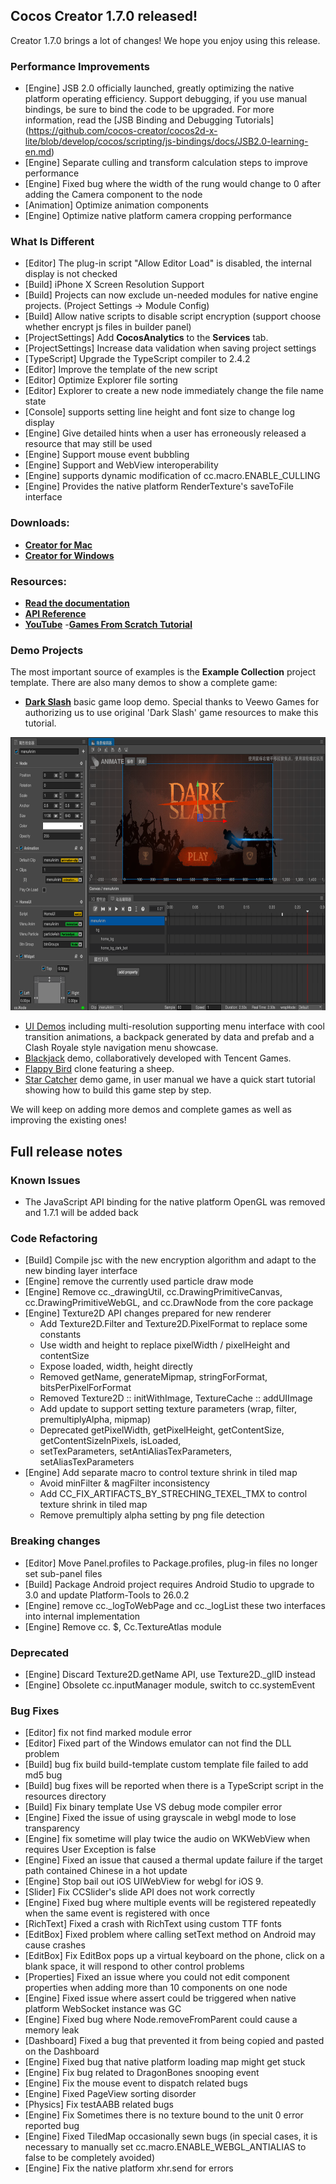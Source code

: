 ## Cocos Creator 1.7.0 released!
Creator 1.7.0 brings a lot of changes! We hope you enjoy using this release.

### Performance Improvements

- [Engine] JSB 2.0 officially launched, greatly optimizing the native platform operating efficiency. Support debugging, if you use manual bindings, be sure to bind the code to be upgraded. For more information, read the [JSB Binding and Debugging Tutorials] (https://github.com/cocos-creator/cocos2d-x-lite/blob/develop/cocos/scripting/js-bindings/docs/JSB2.0-learning-en.md)
- [Engine] Separate culling and transform calculation steps to improve performance
- [Engine] Fixed bug where the width of the rung would change to 0 after adding the Camera component to the node
- [Animation] Optimize animation components
- [Engine] Optimize native platform camera cropping performance

### What Is Different
- [Editor] The plug-in script "Allow Editor Load" is disabled, the internal display is not checked
- [Build] iPhone X Screen Resolution Support
- [Build] Projects can now exclude un-needed modules for native engine projects. (Project Settings -> Module Config)
- [Build] Allow native scripts to disable script encryption (support choose whether encrypt js files in builder panel)
- [ProjectSettings] Add __CocosAnalytics__ to the __Services__ tab.
- [ProjectSettings] Increase data validation when saving project settings
- [TypeScript] Upgrade the TypeScript compiler to 2.4.2
- [Editor] Improve the template of the new script
- [Editor] Optimize Explorer file sorting
- [Editor] Explorer to create a new node immediately change the file name state
- [Console] supports setting line height and font size to change log display
- [Engine] Give detailed hints when a user has erroneously released a resource that may still be used
- [Engine] Support mouse event bubbling
- [Engine] Support and WebView interoperability
- [Engine] supports dynamic modification of cc.macro.ENABLE_CULLING
- [Engine] Provides the native platform RenderTexture's saveToFile interface

### Downloads: 
- __[Creator for Mac](http://cocos2d-x.org/filedown/CocosCreator_v1.7.0_mac)__ 
- __[Creator for Windows](http://cocos2d-x.org/filedown/CocosCreator_v1.7.0_win)__

### Resources: 
- __[Read the documentation](http://www.cocos2d-x.org/docs/creator/en/)__
- __[API Reference](http://www.cocos2d-x.org/docs/creator-api/en/)__
- __[YouTube](https://www.youtube.com/watch?v=_UTy7IkGxMU)__
-__[Games From Scratch Tutorial](https://www.youtube.com/watch?v=49AC6HD1Bi0)__

### Demo Projects
The most important source of examples is the __Example Collection__ project template. There are also many demos to show a complete game:

- __[Dark Slash](https://github.com/cocos-creator/tutorial-dark-slash/archive/master.zip)__ basic game loop demo. Special thanks to Veewo Games for authorizing us to use original 'Dark Slash' game resources to make this tutorial. 

<img src="5e094cd93e6df20b.png" width="690" height="437"> 

- [UI Demos](https://github.com/cocos-creator/demo-ui/archive/master.zip) including multi-resolution supporting menu interface with cool transition animations, a backpack generated by data and prefab and a Clash Royale style navigation menu showcase. 
- [Blackjack](https://github.com/cocos-creator/tutorial-blackjack/archive/master.zip) demo, collaboratively developed with Tencent Games. 
- [Flappy Bird](https://github.com/cocos-creator/tutorial-duang-sheep/archive/master.zip) clone featuring a sheep. 
- [Star Catcher](https://github.com/cocos-creator/tutorial-first-game/archive/master.zip) demo game, in user manual we have a quick start tutorial showing how to build this game step by step.

We will keep on adding more demos and complete games as well as improving the existing ones!

## Full release notes
### Known Issues

- The JavaScript API binding for the native platform OpenGL was removed and 1.7.1 will be added back

### Code Refactoring

- [Build] Compile jsc with the new encryption algorithm and adapt to the new binding layer interface
- [Engine] remove the currently used particle draw mode
- [Engine] Remove cc._drawingUtil, cc.DrawingPrimitiveCanvas, cc.DrawingPrimitiveWebGL, and cc.DrawNode from the core package
- [Engine] Texture2D API changes prepared for new renderer
  - Add Texture2D.Filter and Texture2D.PixelFormat to replace some constants
  - Use width and height to replace pixelWidth / pixelHeight and contentSize
  - Expose loaded, width, height directly
  - Removed getName, generateMipmap, stringForFormat, bitsPerPixelForFormat
  - Removed Texture2D :: initWithImage, TextureCache :: addUIImage
  - Add update to support setting texture parameters (wrap, filter, premultiplyAlpha, mipmap)
  - Deprecated getPixelWidth, getPixelHeight, getContentSize, getContentSizeInPixels, isLoaded,
  - setTexParameters, setAntiAliasTexParameters, setAliasTexParameters
- [Engine] Add separate macro to control texture shrink in tiled map
  - Avoid minFilter & magFilter inconsistency
  - Add CC_FIX_ARTIFACTS_BY_STRECHING_TEXEL_TMX to control texture shrink in tiled map
  - Remove premultiply alpha setting by png file detection

### Breaking changes

- [Editor] Move Panel.profiles to Package.profiles, plug-in files no longer set sub-panel files
- [Build] Package Android project requires Android Studio to upgrade to 3.0 and update Platform-Tools to 26.0.2
- [Engine] remove cc._logToWebPage and cc._logList these two interfaces into internal implementation
- [Engine] Remove cc. $, Cc.TextureAtlas module

### Deprecated

- [Engine] Discard Texture2D.getName API, use Texture2D._glID instead
- [Engine] Obsolete cc.inputManager module, switch to cc.systemEvent

### Bug Fixes

- [Editor] fix not find marked module error
- [Editor] Fixed part of the Windows emulator can not find the DLL problem
- [Build] bug fix build build-template custom template file failed to add md5 bug
- [Build] bug fixes will be reported when there is a TypeScript script in the resources directory
- [Build] Fix binary template Use VS debug mode compiler error
- [Engine] Fixed the issue of using grayscale in webgl mode to lose transparency
- [Engine] fix sometime will play twice the audio on WKWebView when requires User Exception is false
- [Engine] Fixed an issue that caused a thermal update failure if the target path contained Chinese in a hot update
- [Engine] Stop bail out iOS UIWebView for webgl for iOS 9.
- [Slider] Fix CCSlider's slide API does not work correctly
- [Engine] Fixed bug where multiple events will be registered repeatedly when the same event is registered with once
- [RichText] Fixed a crash with RichText using custom TTF fonts
- [EditBox] Fixed problem where calling setText method on Android may cause crashes
- [EditBox] Fix EditBox pops up a virtual keyboard on the phone, click on a blank space, it will respond to other control problems
- [Properties] Fixed an issue where you could not edit component properties when adding more than 10 components on one node
- [Engine] Fixed issue where assert could be triggered when native platform WebSocket instance was GC
- [Engine] Fixed bug where Node.removeFromParent could cause a memory leak
- [Dashboard] Fixed a bug that prevented it from being copied and pasted on the Dashboard
- [Engine] Fixed bug that native platform loading map might get stuck
- [Engine] Fix bug related to DragonBones snooping event
- [Engine] Fix the mouse event to dispatch related bugs
- [Engine] Fixed PageView sorting disorder
- [Physics] Fix testAABB related bugs
- [Engine] Fix Sometimes there is no texture bound to the unit 0 error reported bug
- [Engine] Fixed TiledMap occasionally sewn bugs (in special cases, it is necessary to manually set cc.macro.ENABLE_WEBGL_ANTIALIAS to false to be completely avoided)
- [Engine] Fix the native platform xhr.send for errors
